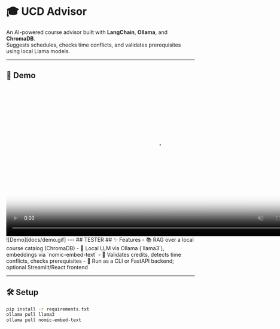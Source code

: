 # 🎓 UCD Advisor

An AI-powered course advisor built with **LangChain**, **Ollama**, and **ChromaDB**.  
Suggests schedules, checks time conflicts, and validates prerequisites using local Llama models.

---

## 🚀 Demo

<!-- Autoplaying, looping, silent video (like a GIF) -->
<video src="docs/demo.gif" width="800" autoplay loop muted playsinline poster="docs/demo_poster.jpg">
  Your browser does not support the video tag.
</video>
![Demo][docs/demo.gif]
---
## TESTER
## ✨ Features
- 📚 RAG over a local course catalog (ChromaDB)
- 🤖 Local LLM via Ollama (`llama3`), embeddings via `nomic-embed-text`
- 🧮 Validates credits, detects time conflicts, checks prerequisites
- 🧰 Run as a CLI or FastAPI backend; optional Streamlit/React frontend

---

## 🛠️ Setup

```bash
pip install -r requirements.txt
ollama pull llama3
ollama pull nomic-embed-text
 
